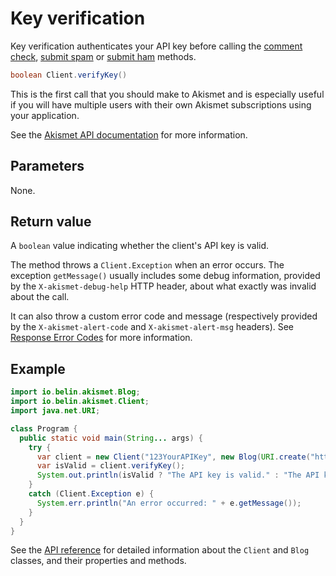 # Key verification
Key verification authenticates your API key before calling the [comment check](usage/check_comment.md),
[submit spam](usage/submit_spam.md) or [submit ham](usage/submit_ham.md) methods.

```java
boolean Client.verifyKey()
```

This is the first call that you should make to Akismet and is especially useful
if you will have multiple users with their own Akismet subscriptions using your application.

See the [Akismet API documentation](https://akismet.com/developers/key-verification) for more information.

## Parameters
None.

## Return value
A `boolean` value indicating whether the client's API key is valid.

The method throws a `Client.Exception` when an error occurs.
The exception `getMessage()` usually includes some debug information, provided by the `X-akismet-debug-help` HTTP header, about what exactly was invalid about the call.

It can also throw a custom error code and message (respectively provided by the `X-akismet-alert-code` and `X-akismet-alert-msg` headers).
See [Response Error Codes](https://akismet.com/developers/errors) for more information.

## Example

```java
import io.belin.akismet.Blog;
import io.belin.akismet.Client;
import java.net.URI;

class Program {
  public static void main(String... args) {
    try {
      var client = new Client("123YourAPIKey", new Blog(URI.create("https://www.yourblog.com")));
      var isValid = client.verifyKey();
      System.out.println(isValid ? "The API key is valid." : "The API key is invalid.");
    }
    catch (Client.Exception e) {
      System.err.println("An error occurred: " + e.getMessage());
    }
  }
}
```

See the [API reference](api/) for detailed information about the `Client` and `Blog` classes, and their properties and methods.
